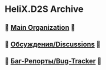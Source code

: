 # HeliX.D2S Archive

## 👑 [Main Organization](https://github.com/helixd2s) 👑
## 💬 [Обсуждения/Discussions](https://github.com/helixd2s/about/discussions) 💬
## 🐞 [Баг-Репорты/Bug-Tracker](https://github.com/helixd2s/about/issues) 🐞
